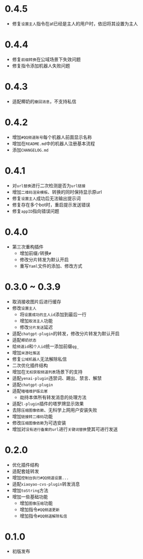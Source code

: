 # 0.4.5

* 修复`设置主人`指令在at已经是主人的用户时，依旧将其设置为主人

# 0.4.4

* 修复`前缀转换`在公域场景下失效问题
* 修复指令添加机器人失败问题

# 0.4.3

* 适配椰奶的`撤回消息`，不支持私信

# 0.4.2

* 增加`#QQ频道账号`每个机器人前面显示名称
* 增加在`README.md`中的机器人注册基本流程
* 添加`CHANGELOG.md`

# 0.4.1

* 对`url替换`进行二次检测是否为`url链接`
* 增加`二维码渲染模板`、转换的同时保持显示原url
* 修复`设置主人`成功后无法输出提示词
* 修复存在多个bot时，重启提示发送错误
* 修复`appID`指向错误问题

# 0.4.0

* 第三次重构插件
  * 增加前缀`/`转换`#`
  * 修改分片转发为默认开启
  * 重写`Yaml`文件的添加、修改方式

# 0.3.0 ~ 0.3.9

* 取消接收图片后进行缓存
* 修改`设置主人`
  * 将`设置成功的主人id`添加到最后一行
  * 增加`取消主人`功能
  * 修改`分片发送`延迟
* 适配`chatgpt-plugin`的转发，修改分片转发为默认开启
* 适配`椰奶状态`
* 给`频道id`和`个人id`统一添加前缀`qg_`
* 增加`米游社推送`
* 修复`公域机器人`无法解除私信
* 二次优化插件结构
* 增加在`无权获取频道列表`场景下的支持
* 适配`yenai-plugin`违禁词、踢出、禁言、解禁
* 适配`chatgpt-plugin`
* 适配`喵喵维护版云崽`
  * 劫持本体所有转发消息的处理方法
* 适配`l-plugin`插件的塔罗牌显示效果
* 去除`压缩图像依赖`、无科学上网用户安装失败
* 增加`链接转二维码`功能
* 修改`压缩图像依赖`为可选安装
* 增加对`没有进行备案的url`进行`关键词替换`使其可进行发送

# 0.2.0

* 优化插件结构
* 适配套娃转发
* 增加`控制台执行#QQ频道设置...`
* 适配`xiaoyao-cvs-plugin`转发消息
* 增加`toString`方法
* 增加一些基础功能
  * 增加`图像压缩`功能
  * 增加指令`#QQ频道更新`
  * 增加指令`#QQ频道解除私信`

# 0.1.0

* 初版发布
